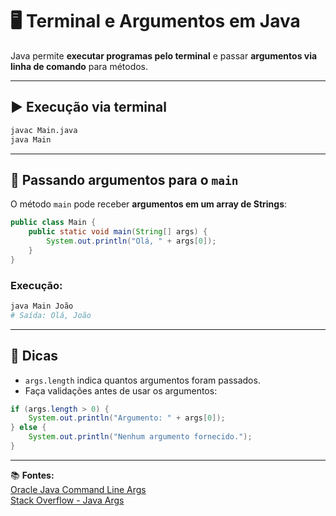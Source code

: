 # 🖥️ Terminal e Argumentos em Java

Java permite **executar programas pelo terminal** e passar **argumentos via linha de comando** para métodos.

---

## ▶️ Execução via terminal

```bash
javac Main.java
java Main
```

---

## 🎒 Passando argumentos para o `main`

O método `main` pode receber **argumentos em um array de Strings**:

```java
public class Main {
    public static void main(String[] args) {
        System.out.println("Olá, " + args[0]);
    }
}
```

### Execução:

```bash
java Main João
# Saída: Olá, João
```

---

## 📌 Dicas

- `args.length` indica quantos argumentos foram passados.
- Faça validações antes de usar os argumentos:

```java
if (args.length > 0) {
    System.out.println("Argumento: " + args[0]);
} else {
    System.out.println("Nenhum argumento fornecido.");
}
```

---

📚 **Fontes:**  
[Oracle Java Command Line Args](https://docs.oracle.com/javase/tutorial/essential/environment/cmdLineArgs.html)  
[Stack Overflow - Java Args](https://stackoverflow.com/questions/890966/how-do-i-pass-command-line-arguments-to-a-java-program)
